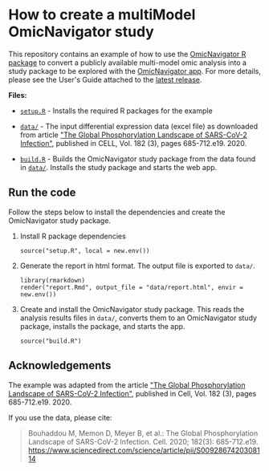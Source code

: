 # How to create a multiModel OmicNavigator study

This repository contains an example of how to use the [OmicNavigator R
package][on-rpkg] to convert a publicly available multi-model omic analysis into 
a study package to be explored with the [OmicNavigator app][on-app]. For more 
details, please see the User's Guide attached to the [latest release][latest].

[on-rpkg]: https://github.com/abbvie-external/OmicNavigator
[on-app]: https://github.com/abbvie-external/OmicNavigatorWebApp
[latest]: https://github.com/abbvie-external/OmicNavigator/releases/latest

**Files:**

* [`setup.R`](./setup.R) - Installs the required R packages for the example

* [`data/`](./data/) - The input differential expression data (excel file) as 
downloaded from article ["The Global Phosphorylation Landscape of SARS-CoV-2 
Infection"][paper], published in CELL, Vol. 182 (3), pages 685-712.e19. 2020.

[paper]: https://www.sciencedirect.com/science/article/pii/S0092867420308114?via%3Dihub#app2

* [`build.R`](./build.R) - Builds the OmicNavigator study package from the
data found in [`data/`](./data/). Installs the study package and starts the web 
app.

## Run the code

Follow the steps below to install the dependencies and create the OmicNavigator 
study package. 

1. Install R package dependencies

    ```
    source("setup.R", local = new.env())
    ```

2. Generate the report in html format. The output file is exported to `data/`.

    ```
    library(rmarkdown)
    render("report.Rmd", output_file = "data/report.html", envir = new.env())
    ```

3. Create and install the OmicNavigator study package. This reads the analysis
results files in `data/`, converts them to an OmicNavigator study package,
installs the package, and starts the app.

    ```
    source("build.R")
    ```

## Acknowledgements

The example was adapted from the article ["The Global Phosphorylation Landscape 
of SARS-CoV-2 Infection"][paper], published in Cell, Vol. 182 (3), 
pages 685-712.e19. 2020.

If you use the data, please cite:

> Bouhaddou M, Memon D, Meyer B, et al.: The Global Phosphorylation Landscape 
> of SARS-CoV-2 Infection. Cell. 2020; 182(3): 685-712.e19.
https://www.sciencedirect.com/science/article/pii/S0092867420308114

